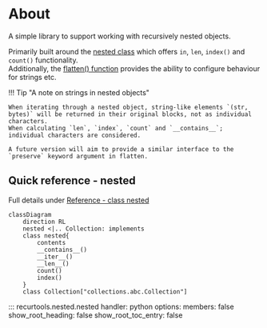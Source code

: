 # About

A simple library to support working with recursively nested objects.

Primarily built around the [nested class](#nested) which offers `in`, `len`, `index()` and `count()` functionality.  
Additionally, the [flatten() function](#flatten) provides the ability to configure behaviour for strings etc.

!!! Tip "A note on strings in nested objects"

    When iterating through a nested object, string-like elements `(str, bytes)` will be returned in their original blocks, not as individual characters.  
    When calculating `len`, `index`, `count` and `__contains__`; individual characters are considered.
    
    A future version will aim to provide a similar interface to the `preserve` keyword argument in flatten.

## Quick reference - nested

Full details under [Reference - class nested](reference.md#recurtools.nested.nested)

``` mermaid
classDiagram
    direction RL
    nested <|.. Collection: implements
    class nested{
        contents
        __contains__()
        __iter__()
        __len__()
        count()
        index()
    }
    class Collection["collections.abc.Collection"]
```

::: recurtools.nested.nested
    handler: python
    options:
      members: false
      show_root_heading: false
      show_root_toc_entry: false